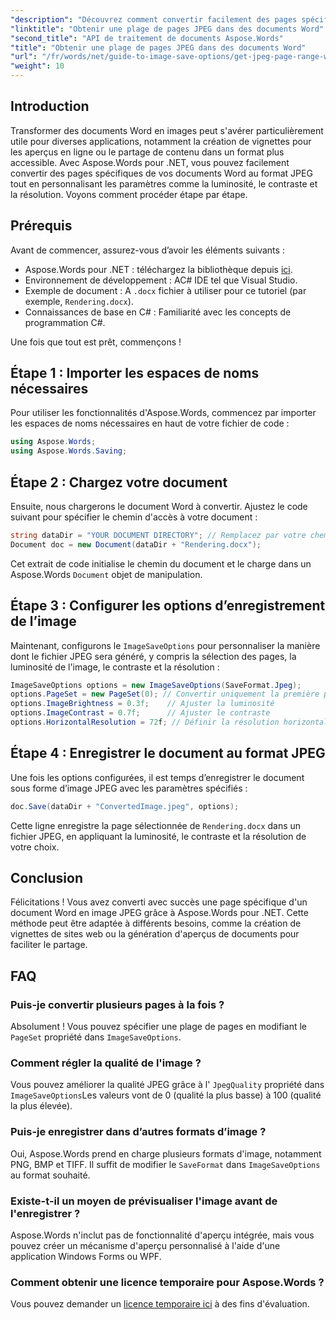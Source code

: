 ```yaml
---
"description": "Découvrez comment convertir facilement des pages spécifiques de documents Word en images JPEG avec Aspose.Words pour .NET. Ce guide complet couvre toutes les étapes, du chargement de votre document à l'enregistrement au format JPEG, en passant par la configuration des paramètres d'image."
"linktitle": "Obtenir une plage de pages JPEG dans des documents Word"
"second_title": "API de traitement de documents Aspose.Words"
"title": "Obtenir une plage de pages JPEG dans des documents Word"
"url": "/fr/words/net/guide-to-image-save-options/get-jpeg-page-range-word-document/"
"weight": 10
---
```


## Introduction

Transformer des documents Word en images peut s'avérer particulièrement utile pour diverses applications, notamment la création de vignettes pour les aperçus en ligne ou le partage de contenu dans un format plus accessible. Avec Aspose.Words pour .NET, vous pouvez facilement convertir des pages spécifiques de vos documents Word au format JPEG tout en personnalisant les paramètres comme la luminosité, le contraste et la résolution. Voyons comment procéder étape par étape.

## Prérequis

Avant de commencer, assurez-vous d’avoir les éléments suivants :

- Aspose.Words pour .NET : téléchargez la bibliothèque depuis [ici](https://releases.aspose.com/words/net/).
- Environnement de développement : AC# IDE tel que Visual Studio.
- Exemple de document : A `.docx` fichier à utiliser pour ce tutoriel (par exemple, `Rendering.docx`).
- Connaissances de base en C# : Familiarité avec les concepts de programmation C#.

Une fois que tout est prêt, commençons !

## Étape 1 : Importer les espaces de noms nécessaires

Pour utiliser les fonctionnalités d'Aspose.Words, commencez par importer les espaces de noms nécessaires en haut de votre fichier de code :

```csharp
using Aspose.Words;
using Aspose.Words.Saving;
```

## Étape 2 : Chargez votre document

Ensuite, nous chargerons le document Word à convertir. Ajustez le code suivant pour spécifier le chemin d'accès à votre document :

```csharp
string dataDir = "YOUR DOCUMENT DIRECTORY"; // Remplacez par votre chemin de répertoire réel
Document doc = new Document(dataDir + "Rendering.docx");
```

Cet extrait de code initialise le chemin du document et le charge dans un Aspose.Words `Document` objet de manipulation.

## Étape 3 : Configurer les options d’enregistrement de l’image

Maintenant, configurons le `ImageSaveOptions` pour personnaliser la manière dont le fichier JPEG sera généré, y compris la sélection des pages, la luminosité de l'image, le contraste et la résolution :

```csharp
ImageSaveOptions options = new ImageSaveOptions(SaveFormat.Jpeg);
options.PageSet = new PageSet(0); // Convertir uniquement la première page
options.ImageBrightness = 0.3f;    // Ajuster la luminosité
options.ImageContrast = 0.7f;      // Ajuster le contraste
options.HorizontalResolution = 72f; // Définir la résolution horizontale
```

## Étape 4 : Enregistrer le document au format JPEG

Une fois les options configurées, il est temps d’enregistrer le document sous forme d’image JPEG avec les paramètres spécifiés :

```csharp
doc.Save(dataDir + "ConvertedImage.jpeg", options);
```

Cette ligne enregistre la page sélectionnée de `Rendering.docx` dans un fichier JPEG, en appliquant la luminosité, le contraste et la résolution de votre choix.

## Conclusion

Félicitations ! Vous avez converti avec succès une page spécifique d'un document Word en image JPEG grâce à Aspose.Words pour .NET. Cette méthode peut être adaptée à différents besoins, comme la création de vignettes de sites web ou la génération d'aperçus de documents pour faciliter le partage.

## FAQ

### Puis-je convertir plusieurs pages à la fois ?  
Absolument ! Vous pouvez spécifier une plage de pages en modifiant le `PageSet` propriété dans `ImageSaveOptions`.

### Comment régler la qualité de l'image ?  
Vous pouvez améliorer la qualité JPEG grâce à l' `JpegQuality` propriété dans `ImageSaveOptions`Les valeurs vont de 0 (qualité la plus basse) à 100 (qualité la plus élevée).

### Puis-je enregistrer dans d’autres formats d’image ?  
Oui, Aspose.Words prend en charge plusieurs formats d'image, notamment PNG, BMP et TIFF. Il suffit de modifier le `SaveFormat` dans `ImageSaveOptions` au format souhaité.

### Existe-t-il un moyen de prévisualiser l'image avant de l'enregistrer ?  
Aspose.Words n'inclut pas de fonctionnalité d'aperçu intégrée, mais vous pouvez créer un mécanisme d'aperçu personnalisé à l'aide d'une application Windows Forms ou WPF.

### Comment obtenir une licence temporaire pour Aspose.Words ?  
Vous pouvez demander un [licence temporaire ici](https://purchase.aspose.com/temporary-license/) à des fins d'évaluation.